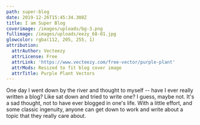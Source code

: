 ```yaml
---
path: super-blog
date: 2019-12-26T15:45:34.308Z
title: I am Super Blog
coverimage: /images/uploads/bg-3.png
fullimage: /images/uploads/eezy_68-01.jpg
glowcolor: rgba(112, 205, 255, 1)
attribution:
  attrAuthor: Vecteezy
  attrLicense: Free
  attrLink: 'https://www.vecteezy.com/free-vector/purple-plant'
  attrMods: Resized to fit blog cover image
  attrTitle: Purple Plant Vectors
---
```

One day I went down by the river and thought to myself -- have I ever really written a blog? Like sat down and tried to write one? I guess, maybe not. It's a sad thought, not to have ever blogged in one's life. With a little effort, and some classic ingenuity, anyone can get down to work and write about a topic that they really care about.
